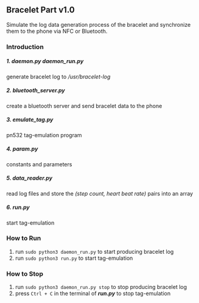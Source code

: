 ## Bracelet Part v1.0
Simulate the log data generation process of the bracelet and synchronize them to the phone via NFC or Bluetooth.

### Introduction
##### 1. daemon.py daemon_run.py
generate bracelet log to */usr/bracelet-log*
##### 2. bluetooth_server.py 
create a bluetooth server and send bracelet data to the phone
##### 3. emulate_tag.py 
pn532 tag-emulation program
##### 4. param.py
constants and parameters
##### 5. data_reader.py
read log files and store the *(step count, heart beat rate)* pairs into an array
##### 6. run.py 
start tag-emulation

### How to Run 
1. run ``sudo python3 daemon_run.py`` to start producing bracelet log
2. run ``sudo python3 run.py`` to start tag-emulation

### How to Stop
1. run ``sudo python3 daemon_run.py stop`` to stop producing bracelet log 
2. press ``Ctrl + C`` in the terminal of ***run.py*** to stop tag-emulation
